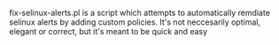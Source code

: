 fix-selinux-alerts.pl is a script which attempts to automatically remdiate selinux alerts by adding custom policies.
It's not neccesarily optimal, elegant or correct, but it's meant to be quick and easy
